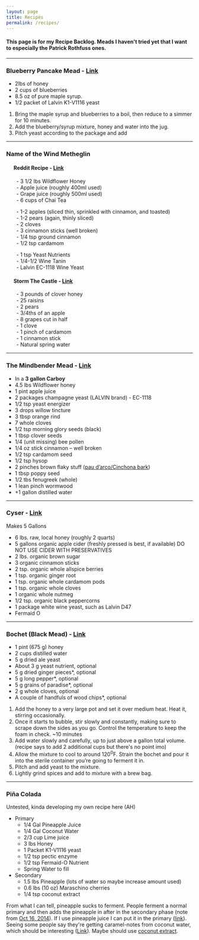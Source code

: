 ```yaml
---
layout: page
title: Recipes
permalink: /recipes/
---
```

#### This page is for my Recipe Backlog. Meads I haven't tried yet that I want to especially the Patrick Rothfuss ones.
****

### Blueberry Pancake Mead - [Link](https://acts2815.wordpress.com/2014/02/02/blueberry-pancake-mead/)
 - 2lbs of honey
 - 2 cups of blueberries
 - 8.5 oz of pure maple syrup.
 - 1/2 packet of Lalvin K1-V1116 yeast
  
 1. Bring the maple syrup and blueberries to a boil, then reduce to a simmer for 10 minutes.
 2. Add the blueberry/syrup mixture, honey and water into the jug.
 3. Pitch yeast according to the package and add

****

### Name of the Wind Metheglin

#### &nbsp;&nbsp;&nbsp;&nbsp;&nbsp;&nbsp;Reddit Recipe - [Link](https://www.reddit.com/r/KingkillerChronicle/comments/17ecx79/metheglin_recipe_the_name_of_the_wind/?rdt=36697)

&nbsp;&nbsp;&nbsp;&nbsp;&nbsp;&nbsp; - 3 1/2 lbs Wildflower Honey <br />
&nbsp;&nbsp;&nbsp;&nbsp;&nbsp;&nbsp; - Apple juice (roughly 400ml used) <br />
&nbsp;&nbsp;&nbsp;&nbsp;&nbsp;&nbsp; - Grape juice (roughly 500ml used) <br />
&nbsp;&nbsp;&nbsp;&nbsp;&nbsp;&nbsp; - 6 cups of Chai Tea <br />
 
&nbsp;&nbsp;&nbsp;&nbsp;&nbsp;&nbsp; - 1-2 apples (sliced thin, sprinkled with cinnamon, and toasted) <br />
&nbsp;&nbsp;&nbsp;&nbsp;&nbsp;&nbsp; - 1-2 pears (again, thinly sliced) <br />
&nbsp;&nbsp;&nbsp;&nbsp;&nbsp;&nbsp; - 2 cloves <br />
&nbsp;&nbsp;&nbsp;&nbsp;&nbsp;&nbsp; - 3 cinnamon sticks (well broken) <br />
&nbsp;&nbsp;&nbsp;&nbsp;&nbsp;&nbsp; - 1/4 tsp ground cinnamon <br />
&nbsp;&nbsp;&nbsp;&nbsp;&nbsp;&nbsp; - 1/2 tsp cardamom <br />
		 
&nbsp;&nbsp;&nbsp;&nbsp;&nbsp;&nbsp; - 1 tsp Yeast Nutrients <br />
&nbsp;&nbsp;&nbsp;&nbsp;&nbsp;&nbsp; - 1/4-1/2 Wine Tanin <br />
&nbsp;&nbsp;&nbsp;&nbsp;&nbsp;&nbsp; - Lalvin EC-1118 Wine Yeast <br />

#### &nbsp;&nbsp;&nbsp;&nbsp;&nbsp;&nbsp;Storm The Castle - [Link](https://www.stormthecastle.com/mead/the-name-of-the-wind-metheglin.htm)
&nbsp;&nbsp;&nbsp;&nbsp;&nbsp;&nbsp; - 3 pounds of clover honey <br />
&nbsp;&nbsp;&nbsp;&nbsp;&nbsp;&nbsp; - 25 raisins <br />
&nbsp;&nbsp;&nbsp;&nbsp;&nbsp;&nbsp; - 2 pears  <br />
&nbsp;&nbsp;&nbsp;&nbsp;&nbsp;&nbsp; - 3/4ths of an apple <br />
&nbsp;&nbsp;&nbsp;&nbsp;&nbsp;&nbsp; - 8 grapes cut in half <br />
&nbsp;&nbsp;&nbsp;&nbsp;&nbsp;&nbsp; - 1 clove <br />
&nbsp;&nbsp;&nbsp;&nbsp;&nbsp;&nbsp; - 1 pinch of cardamom <br />
&nbsp;&nbsp;&nbsp;&nbsp;&nbsp;&nbsp; - 1 cinnamon stick <br />
&nbsp;&nbsp;&nbsp;&nbsp;&nbsp;&nbsp; - Natural spring water

****

### The Mindbender Mead - [Link](https://blog.patrickrothfuss.com/?s=metheglin&searchsubmit=Search)
 - In a **3 gallon Carboy**
 - 4.5 lbs Wildflower honey
 - 1 pint apple juice
 - 2 packages champagne yeast (LALVIN brand) - EC-1118
 - 1/2 tsp yeast energizer
 - 3 drops willow tincture
 - 3 tbsp orange rind
 - 7 whole cloves
 - 1/2 tsp morning glory seeds (black)
 - 1 tbsp clover seeds
 - 1/4 (unit missing) bee pollen
 - 1/4 oz stick cinnamon – well broken
 - 1/2 tsp cardamom seed
 - 1/2 tsp hysop
 - 2 pinches brown flaky stuff ([pau d’arco/Cinchona bark](https://www.amazon.com/Red-Cinchona-Bark-Pubescens-China-bark/dp/B08XDG9MVN))
 - 1 tbsp poppy seed
 - 1/2 tbs fenugreek (whole)
 - 1 lean pinch wormwood
 - +1 gallon distilled water

****

### Cyser - [Link](https://blog.mountainroseherbs.com/how-to-make-spiced-cyser-apple-mead)
 Makes 5 Gallons
 - 6 lbs. raw, local honey (roughly 2 quarts)
 - 5 gallons organic apple cider (freshly pressed is best, if available) DO NOT USE CIDER WITH PRESERVATIVES
 - 2 lbs. organic brown sugar
 - 3 organic cinnamon sticks
 - 2 tsp. organic whole allspice berries
 - 1 tsp. organic ginger root
 - 1 tsp. organic whole cardamom pods
 - 1 tsp. organic whole cloves
 - 1 organic whole nutmeg
 - 1/2 tsp. organic black peppercorns
 - 1 package white wine yeast, such as Lalvin D47
 - Fermaid O

****

### Bochet (Black Mead) - [Link](https://www.tastinghistory.com/recipes/bochet?rq=bochet#recipe)
 - 1 pint (675 g) honey
 - 2 cups distilled water
 - 5 g dried ale yeast
 - About 3 g yeast nutrient, optional
 - 5 g dried ginger pieces*, optional
 - 5 g long pepper*, optional
 - 5 g grains of paradise*, optional
 - 2 g whole cloves, optional
 - A couple of handfuls of wood chips*, optional
 
 1. Add the honey to a very large pot and set it over medium heat. Heat it, stirring occasionally.
 2. Once it starts to bubble, stir slowly and constantly, making sure to scrape down the sides as you go. Control the temperature to keep the foam in check. ~10 minutes
 3. Add water slowly and carefully, up to just above a gallon total volume. (recipe says to add 2 additional cups but there's no point imo)
 4. Allow the mixture to cool to around 120<sup>0</sup>F. Strain the bochet and pour it into the sterile container you’re going to ferment it in.
 5. Pitch and add yeast to the mixture.
 6. Lightly grind spices and add to mixture with a brew bag.

****

### Piña Colada
  Untested, kinda developing my own recipe here (AH)
 - Primary
	 - 1/4 Gal Pineapple Juice
	 - 1/4 Gal Coconut Water
	 - 2/3 cup Lime juice
	 - 3 lbs Honey
	 - 1 Packet K1-V1116 yeast
	 - 1/2 tsp pectic enzyme
	 - 1/2 tsp Fermaid-O Nutrient
	 - Spring Water to fill
 - Secondary
	 - 1.5 lbs Pineapple (lots of water so maybe increase amount used)
	 - 0.6 lbs (10 oz) Maraschino cherries
	 - 1/4 tsp coconut extract
  
  From what I can tell, pineapple sucks to ferment. People ferment a normal primary and then adds the pineapple in after in the secondary phase (note from [Oct 16, 2014](https://www.homebrewtalk.com/threads/is-pineapple-mead-truly-possible.493953/)). If I use pineapple juice I can put it in the primary ([link](https://www.homebrewtalk.com/threads/coconut-water-in-mead.405832/)). Seeing some people say they're getting caramel-notes from coconut water, which should be interesting ([Link](https://www.youtube.com/watch?v=WtLRoUBCPvU)). Maybe should use [coconut extract](https://www.amazon.com/McCormick-Coconut-Extract-Natural-Flavors/dp/B00OCMZ5A2).
